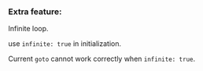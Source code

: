 ### Extra feature:

Infinite loop.

use `infinite: true` in initialization.

Current `goto` cannot work correctly when `infinite: true`.